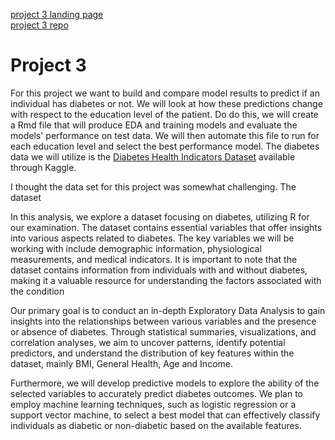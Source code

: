 [project 3 landing page](https://bphigg.github.io/558Project3/)  
[project 3 repo](https://github.com/bphigg/558Project3)

# Project 3

For this project we want to build and compare model results to predict if an individual has diabetes or not. We will look at how these predictions change with respect to the education level of the patient. Do do this, we will create a Rmd file that will produce EDA and training models and evaluate the models' performance on test data. We will then automate this file to run for each education level and select the best performance model. The diabetes data we will utilize is the [Diabetes Health Indicators Dataset](https://www.kaggle.com/datasets/alexteboul/diabetes-health-indicators-dataset/) available through Kaggle.

I thought the data set for this project was somewhat challenging. The dataset 

In this analysis, we explore a dataset focusing on diabetes, utilizing R  for our examination. The dataset contains essential variables that offer insights into various aspects related to diabetes. The key variables we will be working with include demographic information, physiological measurements, and medical indicators. It is important to note that the dataset contains information from individuals with and without diabetes, making it a valuable resource for understanding the factors associated with the condition

Our primary goal is to conduct an in-depth Exploratory Data Analysis to gain insights into the relationships between various variables and the presence or absence of diabetes. Through statistical summaries, visualizations, and correlation analyses, we aim to uncover patterns, identify potential predictors, and understand the distribution of key features within the dataset, mainly BMI, General Health, Age and Income.

Furthermore, we will develop predictive models to explore the ability of the selected variables to accurately predict diabetes outcomes. We plan to employ machine learning techniques, such as logistic regression or a support vector machine, to select a best model that can effectively classify individuals as diabetic or non-diabetic based on the available features.

